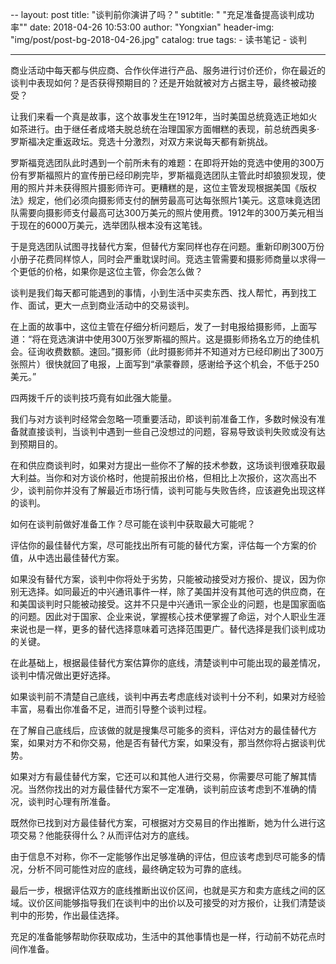 --
layout:     post
title:      "谈判前你演讲了吗？"
subtitle:   " \"充足准备提高谈判成功率\""
date:       2018-04-26 10:53:00
author:     "Yongxian"
header-img: "img/post/post-bg-2018-04-26.jpg"
catalog: true
tags:
    - 读书笔记
    - 谈判

---
商业活动中每天都与供应商、合作伙伴进行产品、服务进行讨价还价，你在最近的谈判中表现如何？是否获得预期目的？还是开始就被对方占据主导，最终被动接受？

让我们来看一个真是故事，这个故事发生在1912年，当时美国总统竟选正地如火如茶进行。由于继任者成塔夫脱总统在治理国家方面帽糕的表现，前总统西奥多·罗斯福决定重返政坛。竞选十分激烈，对双方来说每天都有新挑战。



罗斯福竞选团队此时遇到一个前所未有的难题：在即将开始的竞选中使用的300万份有罗斯福照片的宣传册已经印刷完毕，罗斯福竟选团队主管此时却狼狈发现，使用的照片并未获得照片摄影师许可。更糟糕的是，这位主管发现根据美国《版权法》规定，他们必须向摄影师支付的酬劳最高可达每张照片1美元。这意味竟选团队需要向摄影师支付最高可达300万美元的照片使用费。1912年的300万美元相当于现在的6000万美元，选举团队根本没有这笔钱。



于是竞选团队试图寻找替代方案，但替代方案同样也存在问题。重新印刷300万份小册子花费同样惊人，同时会严重耽误时间。竞选主管需要和摄影师商量以求得一个更低的价格，如果你是这位主管，你会怎么做？

谈判是我们每天都可能遇到的事情，小到生活中买卖东西、找人帮忙，再到找工作、面试，更大一点到商业活动中的交易谈判。

在上面的故事中，这位主管在仔细分析问题后，发了一封电报给摄影师，上面写道：“将在竞选演讲中使用300万张罗斯福的照片。这是摄影师扬名立万的绝佳机会。征询收费数额。速回。”摄影师（此时摄影师并不知道对方已经印刷出了300万张照片）很快就回了电报，上面写到“承蒙眷顾，感谢给予这个机会，不低于250美元。”
  
四两拨千斤的谈判技巧竟有如此强大能量。
 
我们与对方谈判时经常会忽略一项重要活动，即谈判前准备工作，多数时候没有准备就直接谈判，当谈判中遇到一些自己没想过的问题，容易导致谈判失败或没有达到预期目的。

在和供应商谈判时，如果对方提出一些你不了解的技术参数，这场谈判很难获取最大利益。当你和对方谈价格时，他提前报出价格，但相比上次报价，这次高出不少，谈判前你并没有了解最近市场行情，谈判可能与失败告终，应该避免出现这样的谈判。

如何在谈判前做好准备工作？尽可能在谈判中获取最大可能呢？


评估你的最佳替代方案，尽可能找出所有可能的替代方案，评估每一个方案的价值，从中选出最佳替代方案。

如果没有替代方案，谈判中你将处于劣势，只能被动接受对方报价、提议，因为你别无选择。如同最近的中兴通讯事件一样，除了美国并没有其他可选的供应商，在和美国谈判时只能被动接受。这并不只是中兴通讯一家企业的问题，也是国家面临的问题。因此对于国家、企业来说，掌握核心技术便掌握了命运，对个人职业生涯来说也是一样，更多的替代选择意味着可选择范围更广。替代选择是我们谈判成功的关键。

在此基础上，根据最佳替代方案估算你的底线，清楚谈判中可能出现的最差情况，谈判中情况做出更好选择。

如果谈判前不清楚自己底线，谈判中再去考虑底线对谈判十分不利，如果对方经验丰富，易看出你准备不足，进而引导整个谈判过程。

在了解自己底线后，应该做的就是搜集尽可能多的资料，评估对方的最佳替代方案，如果对方不和你交易，他是否有替代方案，如果没有，那当然你将占据谈判优势。

如果对方有最佳替代方案，它还可以和其他人进行交易，你需要尽可能了解其情况。当然你找出的对方最佳替代方案不一定准确，谈判前应该考虑到不准确的情况，谈判时心理有所准备。

既然你已找到对方最佳替代方案，可根据对方交易目的作出推断，她为什么进行这项交易？他能获得什么？从而评估对方的底线。

由于信息不对称，你不一定能够作出足够准确的评估，但应该考虑到尽可能多的情况，分析不同可能性对应的底线，最终确定较为可靠的底线。

最后一步，根据评估双方的底线推断出议价区间，也就是买方和卖方底线之间的区域。议价区间能够指导我们在谈判中的出价以及可接受的对方报价，让我们清楚谈判中的形势，作出最佳选择。


充足的准备能够帮助你获取成功，生活中的其他事情也是一样，行动前不妨花点时间作准备。







